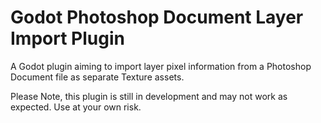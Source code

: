 # Godot Photoshop Document Layer Import Plugin

A Godot plugin aiming to import layer pixel information from a Photoshop Document file as separate Texture assets.

Please Note, this plugin is still in development and may not work as expected. Use at your own risk.

